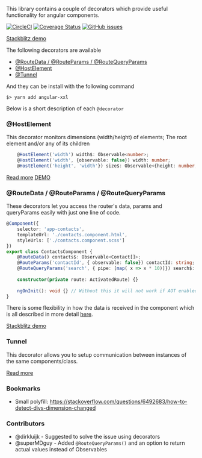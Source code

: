 This library contains a couple of decorators which provide useful functionality for angular components. 

[![CircleCI](https://circleci.com/gh/scaljeri/angular-route-xxl.svg?style=svg)](https://circleci.com/gh/scaljeri/angular-route-xxl)
[![Coverage Status](https://coveralls.io/repos/github/scaljeri/angular-route-xxl/badge.svg?branch=multiple-values)](https://coveralls.io/github/scaljeri/angular-route-xxl?branch=multiple-values)
[![GitHub issues](https://img.shields.io/github/issues/scaljeri/angular-route-xxl.svg?style=plastic)](https://github.com/scaljeri/angular-route-xxl/issues)

[Stackblitz demo](https://stackblitz.com/edit/angular-route-xxl?file=app%2Ffoo-bar%2Ffoo-bar.component.ts)

The following decorators are available

  *  [@RouteData / @RouteParams / @RouteQueryParams](docs/ROUTE.md) 
  *  [@HostElement](docs/HOST_ELEMENT.md)
  *  [@Tunnel](docs/TUNNEL.md)
  
And they can be install with the following command

    $> yarn add angular-xxl
    
Below is a short description of each `@decorator`

### @HostElement
This decorator monitors dimensions (width/height) of elements; The root element and/or any of its children

```typescript
    @HostElement('width') width$: Observable<number>;
    @HostElement('width', {observable: false}) width: number;
    @HostElement('height', 'width'}) size$: Observable<{height: number, width: number};
```

[Read more](docs/HOST_ELEMENT.md)
[DEMO](https://stackblitz.com/edit/host-element?file=app%2Fnormal%2Fnormal.component.ts)

### @RouteData / @RouteParams / @RouteQueryParams
These decorators let you access the router's data, params and queryParams easily with just one line of code. 
 
```typescript
@Component({
    selector: 'app-contacts',
    templateUrl: './contacts.component.html',
    styleUrls: ['./contacts.component.scss']
})
export class ContactsComponent {
    @RouteData() contacts$: Observable<Contact[]>;
    @RouteParams('contactId', { observable: false}) contactId: string;
    @RouteQueryParams('search', { pipe: [map( x => x * 10)]}) search$: Observable<string>;
    
    constructor(private route: ActivatedRoute) {}
    
    ngOnInit(): void {} // Without this it will not work if AOT enabled
}
```

There is some flexibility in how the data is received in the component which is all described in more detail [here](docs/ROUTE.md).

[Stackblitz demo](https://stackblitz.com/edit/angular-route-xxl?file=app%2Ffoo-bar-default%2Ffoo-bar-default.component.ts)


### Tunnel
This decorator allows you to setup communication between instances of the same components/class.

[Read more](docs/TUNNEL.md)

### Bookmarks
  * Small polyfill: https://stackoverflow.com/questions/6492683/how-to-detect-divs-dimension-changed

### Contributors
   + @dirkluijk - Suggested to solve the issue using decorators
   + @superMDguy - Added `@RouteQueryParams()` and an option to return actual values instead of Observables
